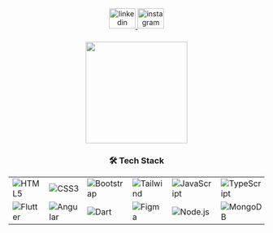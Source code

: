 <div align="center">
  <a href="https://www.linkedin.com/in/your-linkedin-id/" target="_blank">
    <img src="https://raw.githubusercontent.com/maurodesouza/profile-readme-generator/master/src/assets/icons/social/linkedin/default.svg" width="52" height="40" alt="linkedin logo" />
  </a>
  <a href="https://www.instagram.com/your-instagram-username/" target="_blank">
    <img src="https://raw.githubusercontent.com/maurodesouza/profile-readme-generator/master/src/assets/icons/social/instagram/default.svg" width="52" height="40" alt="instagram logo" />
  </a>
</div>

###

<div align="center">
  <img height="200" src="https://media.giphy.com/media/JIX9t2j0ZTN9S/giphy.gif?cid=790b76112o8k5pbwa2luebe3vfpk75h8usowr9uwj1v3ri3o&ep=v1_gifs_search&rid=giphy.gif&ct=g"  />
</div>


###

<div align="center">

### 🛠 Tech Stack

|               |               |               |               |               |               |               |               |
|---------------|---------------|---------------|---------------|---------------|---------------|---------------|---------------|
| ![HTML5](https://img.shields.io/badge/-HTML5-E34F26?style=flat-square&logo=html5&logoColor=white "HTML5") | ![CSS3](https://img.shields.io/badge/-CSS3-1572B6?style=flat-square&logo=css3&logoColor=white "CSS3") | ![Bootstrap](https://img.shields.io/badge/-Bootstrap-7952B3?style=flat-square&logo=bootstrap&logoColor=white "Bootstrap") | ![Tailwind](https://img.shields.io/badge/-Tailwind_CSS-06B6D4?style=flat-square&logo=tailwind-css&logoColor=white "Tailwind CSS") | ![JavaScript](https://img.shields.io/badge/-JavaScript-F7DF1E?style=flat-square&logo=javascript&logoColor=black "JavaScript") | ![TypeScript](https://img.shields.io/badge/-TypeScript-3178C6?style=flat-square&logo=typescript&logoColor=white "TypeScript") | ![React](https://img.shields.io/badge/-React-61DAFB?style=flat-square&logo=react&logoColor=black "React") | ![Next.js](https://img.shields.io/badge/-Next.js-000000?style=flat-square&logo=next.js&logoColor=white "Next.js") |
| ![Flutter](https://img.shields.io/badge/-Flutter-02569B?style=flat-square&logo=flutter&logoColor=white "Flutter") | ![Angular](https://img.shields.io/badge/-Angular-DD0031?style=flat-square&logo=angular&logoColor=white "Angular") | ![Dart](https://img.shields.io/badge/-Dart-0175C2?style=flat-square&logo=dart&logoColor=white "Dart") | ![Figma](https://img.shields.io/badge/-Figma-F24E1E?style=flat-square&logo=figma&logoColor=white "Figma") | ![Node.js](https://img.shields.io/badge/-Node.js-339933?style=flat-square&logo=node.js&logoColor=white "Node.js") | ![MongoDB](https://img.shields.io/badge/-MongoDB-47A248?style=flat-square&logo=mongodb&logoColor=white "MongoDB") | ![Express](https://img.shields.io/badge/-Express-000000?style=flat-square&logo=express&logoColor=white "Express") | ![Vite](https://img.shields.io/badge/-Vite-646CFF?style=flat-square&logo=vite&logoColor=white "Vite") |

</div>
